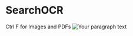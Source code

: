 # SearchOCR
Ctrl F for Images and PDFs
![Your paragraph text](https://user-images.githubusercontent.com/124773300/231116073-749d2358-5996-4305-a4b8-60b29705df0f.png)
